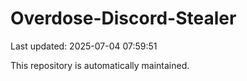 # Overdose-Discord-Stealer

Last updated: 2025-07-04 07:59:51

This repository is automatically maintained.
